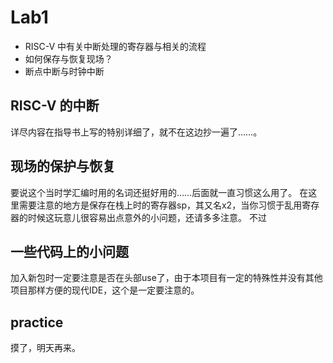 # Lab1

- RISC-V 中有关中断处理的寄存器与相关的流程
- 如何保存与恢复现场？
- 断点中断与时钟中断

## RISC-V 的中断

详尽内容在指导书上写的特别详细了，就不在这边抄一遍了……。

## 现场的保护与恢复

要说这个当时学汇编时用的名词还挺好用的……后面就一直习惯这么用了。
在这里需要注意的地方是保存在栈上时的寄存器sp，其又名x2，当你习惯于乱用寄存器的时候这玩意儿很容易出点意外的小问题，还请多多注意。
不过

## 一些代码上的小问题

加入新包时一定要注意是否在头部use了，由于本项目有一定的特殊性并没有其他项目那样方便的现代IDE，这个是一定要注意的。

## practice

摸了，明天再来。

